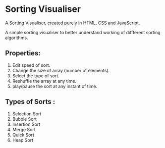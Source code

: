 # Sorting Visualiser
A Sorting Visualiser, created purely in HTML, CSS and JavaScript.

A simple sorting visualiser to better understand working of diffferent sorting algorithms.

## Properties:
1. Edit speed of sort.
1. Change the size of array (number of elements).
1. Select the type of sort.
1. Reshuffle the array at any time.
1. play/pause the sort at any instant of time.

## Types of Sorts :
1. Selection Sort
1. Bubble Sort
1. Insertion Sort
1. Merge Sort
1. Quick Sort
1. Heap Sort
